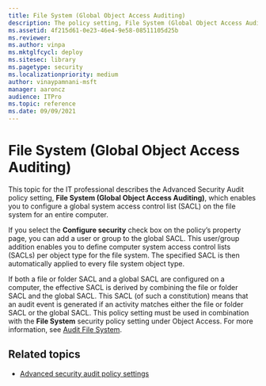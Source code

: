```yaml
---
title: File System (Global Object Access Auditing)
description: The policy setting, File System (Global Object Access Auditing), enables you to configure a global system access control list (SACL) for an entire computer.
ms.assetid: 4f215d61-0e23-46e4-9e58-08511105d25b
ms.reviewer:
ms.author: vinpa
ms.mktglfcycl: deploy
ms.sitesec: library
ms.pagetype: security
ms.localizationpriority: medium
author: vinaypamnani-msft
manager: aaroncz
audience: ITPro
ms.topic: reference
ms.date: 09/09/2021
---
```


# File System (Global Object Access Auditing)


This topic for the IT professional describes the Advanced Security Audit policy setting, **File System (Global Object Access Auditing)**, which enables you to configure a global system access control list (SACL) on the file system for an entire computer.

If you select the **Configure security** check box on the policy’s property page, you can add a user or group to the global SACL. This user/group addition enables you to define computer system access control lists (SACLs) per object type for the file system. The specified SACL is then automatically applied to every file system object type.

If both a file or folder SACL and a global SACL are configured on a computer, the effective SACL is derived by combining the file or folder SACL and the global SACL. This SACL (of such a constitution) means that an audit event is generated if an activity matches either the file or folder SACL or the global SACL.
This policy setting must be used in combination with the **File System** security policy setting under Object Access. For more information, see [Audit File System](audit-file-system.md).

## Related topics

- [Advanced security audit policy settings](advanced-security-audit-policy-settings.md)
